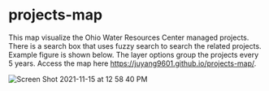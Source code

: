 # projects-map
This map visualize the Ohio Water Resources Center managed projects. There is a search box that uses fuzzy search to search the related projects. Example figure is shown below. The layer options group the projects every 5 years. Access the map here https://juyang9601.github.io/projects-map/.

![Screen Shot 2021-11-15 at 12 58 40 PM](https://user-images.githubusercontent.com/44347235/141831477-ddbe74e1-5684-4578-99b9-723f39450922.png)
